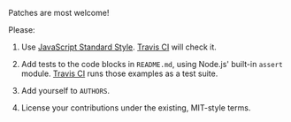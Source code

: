 Patches are most welcome!

Please:

1. Use [JavaScript Standard Style][Standard]. [Travis CI] will check it.

2. Add tests to the code blocks in `README.md`, using Node.js' built-in
   `assert` module. [Travis CI] runs those examples as a test suite.

3. Add yourself to `AUTHORS`.

4. License your contributions under the existing, MIT-style terms.

[Standard]: https://www.npmjs.com/package/standard

[Travis CI]: https://travis-ci.org/kemitchell/intervention.js
